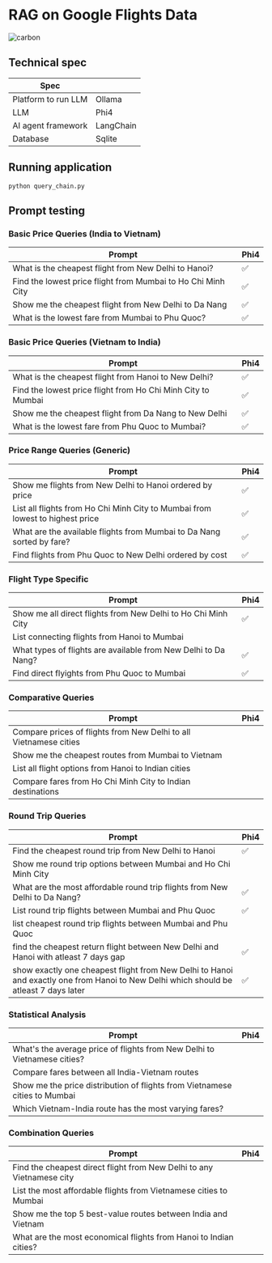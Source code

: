 # RAG on Google Flights Data

![carbon](https://github.com/user-attachments/assets/25622d31-be95-4f45-b66a-74a3073f600d)

## Technical spec

| Spec                            |           |
|----------------------------------------- |-----------|
| Platform to run LLM                      | Ollama    |
| LLM                                      | Phi4      |
| AI agent framework                       | LangChain |
| Database                                 | Sqlite    |

## Running application

```
python query_chain.py
```

## Prompt testing

### Basic Price Queries (India to Vietnam)

| Prompt                                                                                       | Phi4 |
|---------------------------------------------------------------------------------------------|------|
| What is the cheapest flight from New Delhi to Hanoi?                                        | ✅   |
| Find the lowest price flight from Mumbai to Ho Chi Minh City                                | ✅   |
| Show me the cheapest flight from New Delhi to Da Nang                                       | ✅   |
| What is the lowest fare from Mumbai to Phu Quoc?                                            | ✅   |

### Basic Price Queries (Vietnam to India)

| Prompt                                                                                       | Phi4 |
|---------------------------------------------------------------------------------------------|------|
| What is the cheapest flight from Hanoi to New Delhi?                                        | ✅   |
| Find the lowest price flight from Ho Chi Minh City to Mumbai                                | ✅   |
| Show me the cheapest flight from Da Nang to New Delhi                                       | ✅   |
| What is the lowest fare from Phu Quoc to Mumbai?                                            | ✅   |

### Price Range Queries (Generic)

| Prompt                                                                                       | Phi4 |
|---------------------------------------------------------------------------------------------|------|
| Show me flights from New Delhi to Hanoi ordered by price                                    | ✅   |
| List all flights from Ho Chi Minh City to Mumbai from lowest to highest price              | ✅   |
| What are the available flights from Mumbai to Da Nang sorted by fare?                      | ✅   |
| Find flights from Phu Quoc to New Delhi ordered by cost                                    | ✅   |

### Flight Type Specific

| Prompt                                                                                       | Phi4 |
|---------------------------------------------------------------------------------------------|------|
| Show me all direct flights from New Delhi to Ho Chi Minh City                              | ✅   |
| List connecting flights from Hanoi to Mumbai                                               |      |
| What types of flights are available from New Delhi to Da Nang?                             | ✅   |
| Find direct flyights from Phu Quoc to Mumbai                                               | ✅   |

### Comparative Queries

| Prompt                                                                                       | Phi4 |
|---------------------------------------------------------------------------------------------|------|
| Compare prices of flights from New Delhi to all Vietnamese cities                          |      |
| Show me the cheapest routes from Mumbai to Vietnam                                         |      |
| List all flight options from Hanoi to Indian cities                                        |      |
| Compare fares from Ho Chi Minh City to Indian destinations                                 |      |

### Round Trip Queries

| Prompt                                                                                       | Phi4 |
|---------------------------------------------------------------------------------------------|------|
| Find the cheapest round trip from New Delhi to Hanoi                                       |  ✅    |
| Show me round trip options between Mumbai and Ho Chi Minh City                             |      |
| What are the most affordable round trip flights from New Delhi to Da Nang?                | ✅     |
| List round trip flights between Mumbai and Phu Quoc                                        |  ✅     |
| list cheapest round trip flights between Mumbai and Phu Quoc                               |      |
| find the cheapest return flight between New Delhi and Hanoi with atleast 7 days gap                               | ✅   |
| show exactly one cheapest flight from New Delhi to Hanoi and exactly one from Hanoi to New Delhi which should be atleast 7 days later | ✅  |

### Statistical Analysis

| Prompt                                                                                       | Phi4 |
|---------------------------------------------------------------------------------------------|------|
| What's the average price of flights from New Delhi to Vietnamese cities?                   |      |
| Compare fares between all India-Vietnam routes                                             |      |
| Show me the price distribution of flights from Vietnamese cities to Mumbai                 |      |
| Which Vietnam-India route has the most varying fares?                                      |      |

### Combination Queries

| Prompt                                                                                       | Phi4 |
|---------------------------------------------------------------------------------------------|------|
| Find the cheapest direct flight from New Delhi to any Vietnamese city                      |      |
| List the most affordable flights from Vietnamese cities to Mumbai                          |      |
| Show me the top 5 best-value routes between India and Vietnam                              |      |
| What are the most economical flights from Hanoi to Indian cities?                          |      |
